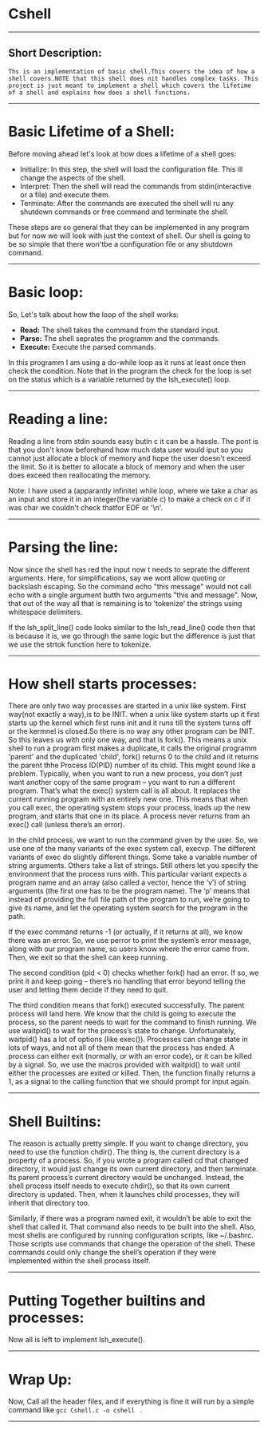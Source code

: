 # Cshell
---

## Short Description:
    Ths is an implementation of basic shell.This covers the idea of how a shell covers.NOTE that this shell does nit handles complex tasks. This project is just meant to implement a shell which covers the lifetime of a shell and explains how does a shell functions.

---

# Basic Lifetime of a Shell:

Before moving ahead let's look at how does a lifetime of a shell goes:
 * Initialize: In this step, the shell will load the configuration file. This ill change the aspects of the shell.
 * Interpret: Then the shell will read the commands from stdin(interactive or a file) and execute them.
 * Terminate: After the commands are executed the shell will ru any shutdown commands or free command and terminate the shell.

These steps are so general that they can be implemented in any program but for now we will look with just the context of shell.
Our shell is going to be so simple that there won'tbe a configuration file or any shutdown command.

---

# Basic loop:

So, Let's talk about how the loop of the shell works:
  * __Read:__ The shell takes the command from the standard input.
  * __Parse:__ The shell seprates the programm and the commands.
  * __Execute:__ Execute the parsed commands.

In this programm I am using a do-while loop as it runs at least once then check the condition. Note that in the program the check for the loop is set on the status which is a variable returned by the lsh_execute() loop.

---

# Reading a line:

Reading a line from stdin sounds easy butin c it can be a hassle. The pont is that you don't know beforehand how much data user would iput so you cannot just allocate a block of memory and hope the user doesn't exceed the limit. So it is better to allocate a block of memory and when the user does exceed then reallocating the memory.

Note: I have used a (apparantly infinite) while loop, where we take a char as an input and store it in an integer(the variable c) to make a check on c if it was char we couldn't check thatfor EOF or '\n'. 

---

# Parsing the line:

Now since the shell has red the input now t needs to seprate the different arguments. Here, for simplifications, say we wont allow quoting or backslash escaping. So the command echo "this message" would not call echo with a single argument butth two arguments "this and message". Now, that out of the way all that is remaining is to 'tokenize' the strings using whitespace delimiters.

If the lsh_split_line() code looks similar to the lsh_read_line() code then that is because it is, we go through the same logic but the difference is just that we use the strtok function here to tokenize.

---

# How shell starts processes:

There are only two way processes are started in a unix like system. First way(not exactly a way),is to be  INIT. when a unix like system starts up it first starts up the kernel which first runs init and it runs till the system turns off or the kermnel is closed.So there is no way any other program can be INIT. So this leaves us with only one way, and that is fork(). This means a unix shell to run a program first makes a duplicate, it calls the original programm 'parent' and the duplicated 'child', fork() returns 0 to the child and iit returns the parent thhe Process ID(PID) number of its child.
This might sound like a problem. Typically, when you want to run a new process, you don’t just want another copy of the same program – you want to run a different program. That’s what the exec() system call is all about. It replaces the current running program with an entirely new one. This means that when you call exec, the operating system stops your process, loads up the new program, and starts that one in its place. A process never returns from an exec() call (unless there’s an error).

In the child process, we want to run the command given by the user. So, we use one of the many variants of the exec system call, execvp. The different variants of exec do slightly different things. Some take a variable number of string arguments. Others take a list of strings. Still others let you specify the environment that the process runs with. This particular variant expects a program name and an array (also called a vector, hence the ‘v’) of string arguments (the first one has to be the program name). The ‘p’ means that instead of providing the full file path of the program to run, we’re going to give its name, and let the operating system search for the program in the path.

If the exec command returns -1 (or actually, if it returns at all), we know there was an error. So, we use perror to print the system’s error message, along with our program name, so users know where the error came from. Then, we exit so that the shell can keep running.

The second condition (pid < 0) checks whether fork() had an error. If so, we print it and keep going – there’s no handling that error beyond telling the user and letting them decide if they need to quit.

The third condition means that fork() executed successfully. The parent process will land here. We know that the child is going to execute the process, so the parent needs to wait for the command to finish running. We use waitpid() to wait for the process’s state to change. Unfortunately, waitpid() has a lot of options (like exec()). Processes can change state in lots of ways, and not all of them mean that the process has ended. A process can either exit (normally, or with an error code), or it can be killed by a signal. So, we use the macros provided with waitpid() to wait until either the processes are exited or killed. Then, the function finally returns a 1, as a signal to the calling function that we should prompt for input again.

---

# Shell Builtins:

The reason is actually pretty simple. If you want to change directory, you need to use the function chdir(). The thing is, the current directory is a property of a process. So, if you wrote a program called cd that changed directory, it would just change its own current directory, and then terminate. Its parent process’s current directory would be unchanged. Instead, the shell process itself needs to execute chdir(), so that its own current directory is updated. Then, when it launches child processes, they will inherit that directory too.

Similarly, if there was a program named exit, it wouldn’t be able to exit the shell that called it. That command also needs to be built into the shell. Also, most shells are configured by running configuration scripts, like ~/.bashrc. Those scripts use commands that change the operation of the shell. These commands could only change the shell’s operation if they were implemented within the shell process itself.

---

# Putting Together builtins and processes:

Now all is left to implement lsh_execute().

---

# Wrap Up:

Now, Call all the header files, and if everything is fine it will run by a simple command like ```gcc Cshell.c -o cshell ``` .

---
